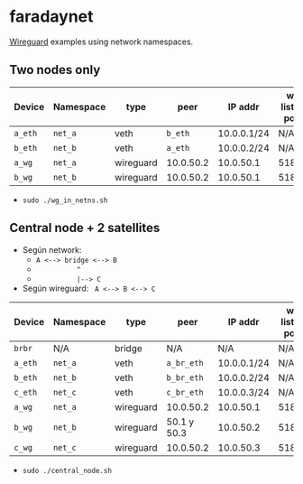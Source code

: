# faradaynet

[Wireguard](https://www.wireguard.com/) examples using network namespaces.

## Two nodes only

| Device  | Namespace | type      | peer      | IP addr     | wg listen port | wg endpoint    |
| ------  | --------- | ----      | ----      | -------     | -------------- | -----------    |
| `a_eth` | `net_a`   | veth      | `b_eth`   | 10.0.0.1/24 | N/A            | N/A            |
| `b_eth` | `net_b`   | veth      | `a_eth`   | 10.0.0.2/24 | N/A            | N/A            |
| `a_wg`  | `net_a`   | wireguard | 10.0.50.2 | 10.0.50.1   | 51801          | 10.0.0.2:51802 |
| `b_wg`  | `net_b`   | wireguard | 10.0.50.2 | 10.0.50.1   | 51802          | 10.0.0.1:51801 |

* `sudo ./wg_in_netns.sh`

## Central node + 2 satellites

* Según network:
  * `A <--> bridge <--> B`
  * `          ^`
  * `          |--> C`
* Según wireguard: ` A <--> B <--> C`

| Device   | Namespace | type      | peer        | IP addr     | wg listen port |
| ------   | --------- | ----      | ----        | -------     | -------------- |
| `brbr`   | N/A       | bridge    | N/A         | N/A         | N/A            |
| `a_eth`  | `net_a`   | veth      | `a_br_eth`  | 10.0.0.1/24 | N/A            |
| `b_eth`  | `net_b`   | veth      | `b_br_eth`  | 10.0.0.2/24 | N/A            |
| `c_eth`  | `net_c`   | veth      | `c_br_eth`  | 10.0.0.3/24 | N/A            |
| `a_wg`   | `net_a`   | wireguard |  10.0.50.2  | 10.0.50.1   | 51801          |
| `b_wg`   | `net_b`   | wireguard | 50.1 y 50.3 | 10.0.50.2   | 51801          |
| `c_wg`   | `net_c`   | wireguard | 10.0.50.2   | 10.0.50.3   | 51801          |

* `sudo ./central_node.sh`
